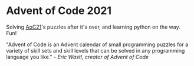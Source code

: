 # Advent of Code 2021

Solving [AoC21](https://adventofcode.com/2021/)'s puzzles after it's over, and learning python on the way. Fun!

"Advent of Code is an Advent calendar of small programming puzzles for a variety of skill sets and skill levels that can be solved in any programming language you like." - *Eric Wastl, creator of Advent of Code*
